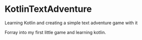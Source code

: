 # KotlinTextAdventure
Learning Kotlin and creating a simple text adventure game with it

Forray into my first little game and learning kotlin.
